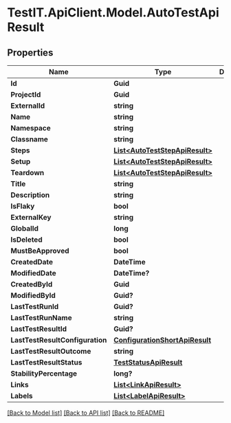 # TestIT.ApiClient.Model.AutoTestApiResult

## Properties

Name | Type | Description | Notes
------------ | ------------- | ------------- | -------------
**Id** | **Guid** |  | 
**ProjectId** | **Guid** |  | 
**ExternalId** | **string** |  | [optional] 
**Name** | **string** |  | 
**Namespace** | **string** |  | [optional] 
**Classname** | **string** |  | [optional] 
**Steps** | [**List&lt;AutoTestStepApiResult&gt;**](AutoTestStepApiResult.md) |  | [optional] 
**Setup** | [**List&lt;AutoTestStepApiResult&gt;**](AutoTestStepApiResult.md) |  | [optional] 
**Teardown** | [**List&lt;AutoTestStepApiResult&gt;**](AutoTestStepApiResult.md) |  | [optional] 
**Title** | **string** |  | [optional] 
**Description** | **string** |  | [optional] 
**IsFlaky** | **bool** |  | 
**ExternalKey** | **string** |  | [optional] 
**GlobalId** | **long** |  | 
**IsDeleted** | **bool** |  | 
**MustBeApproved** | **bool** |  | 
**CreatedDate** | **DateTime** |  | 
**ModifiedDate** | **DateTime?** |  | [optional] 
**CreatedById** | **Guid** |  | 
**ModifiedById** | **Guid?** |  | [optional] 
**LastTestRunId** | **Guid?** |  | [optional] 
**LastTestRunName** | **string** |  | [optional] 
**LastTestResultId** | **Guid?** |  | [optional] 
**LastTestResultConfiguration** | [**ConfigurationShortApiResult**](ConfigurationShortApiResult.md) |  | [optional] 
**LastTestResultOutcome** | **string** |  | [optional] 
**LastTestResultStatus** | [**TestStatusApiResult**](TestStatusApiResult.md) |  | [optional] 
**StabilityPercentage** | **long?** |  | [optional] 
**Links** | [**List&lt;LinkApiResult&gt;**](LinkApiResult.md) |  | [optional] 
**Labels** | [**List&lt;LabelApiResult&gt;**](LabelApiResult.md) |  | [optional] 

[[Back to Model list]](../README.md#documentation-for-models) [[Back to API list]](../README.md#documentation-for-api-endpoints) [[Back to README]](../README.md)

